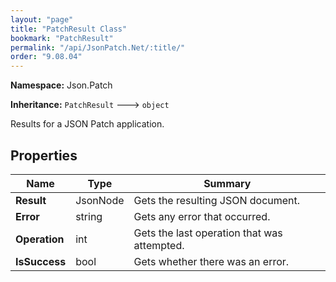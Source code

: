 ```yaml
---
layout: "page"
title: "PatchResult Class"
bookmark: "PatchResult"
permalink: "/api/JsonPatch.Net/:title/"
order: "9.08.04"
---
```

**Namespace:** Json.Patch

**Inheritance:**
`PatchResult`
 🡒 
`object`

Results for a JSON Patch application.

## Properties

| Name | Type | Summary |
|---|---|---|
| **Result** | JsonNode | Gets the resulting JSON document. |
| **Error** | string | Gets any error that occurred. |
| **Operation** | int | Gets the last operation that was attempted. |
| **IsSuccess** | bool | Gets whether there was an error. |
